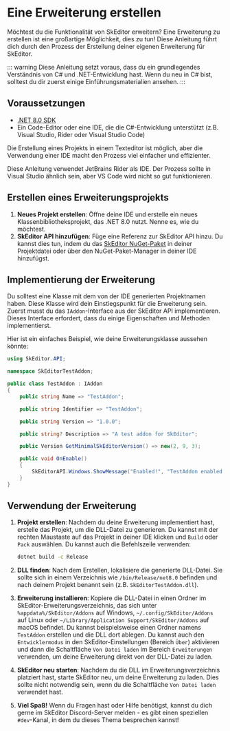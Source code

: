 ﻿---
prev:
   text: 'Erweiterungen - Analyzer'
   link: '/de-DE/addons/analyzer'
next: 
   text: 'Fortgeschritten - Kompilieren'
   link: '/de-DE/advanced/compiling'
---

# Eine Erweiterung erstellen

Möchtest du die Funktionalität von SkEditor erweitern? Eine Erweiterung zu erstellen ist eine großartige Möglichkeit, dies zu tun! Diese Anleitung führt dich durch den Prozess der Erstellung deiner eigenen Erweiterung für SkEditor.

::: warning
Diese Anleitung setzt voraus, dass du ein grundlegendes Verständnis von C# und .NET-Entwicklung hast.
Wenn du neu in C# bist, solltest du dir zuerst einige Einführungsmaterialien ansehen.
:::

## Voraussetzungen

- [.NET 8.0 SDK](https://dotnet.microsoft.com/en-us/download/dotnet/8.0)
- Ein Code-Editor oder eine IDE, die die C#-Entwicklung unterstützt (z.B. Visual Studio, Rider oder Visual Studio Code)

Die Erstellung eines Projekts in einem Texteditor ist möglich, aber die Verwendung einer IDE macht den Prozess viel einfacher und effizienter.

Diese Anleitung verwendet JetBrains Rider als IDE. Der Prozess sollte in Visual Studio ähnlich sein, aber VS Code wird nicht so gut funktionieren.

## Erstellen eines Erweiterungsprojekts

1. **Neues Projekt erstellen**: Öffne deine IDE und erstelle ein neues Klassenbibliotheksprojekt, das .NET 8.0 nutzt. Nenne es, wie du möchtest.
2. **SkEditor API hinzufügen**: Füge eine Referenz zur SkEditor API hinzu. Du kannst dies tun, indem du das [SkEditor NuGet-Paket](https://www.nuget.org/packages/SkEditor/) in deiner Projektdatei oder über den NuGet-Paket-Manager in deiner IDE hinzufügst.

## Implementierung der Erweiterung

Du solltest eine Klasse mit dem von der IDE generierten Projektnamen haben. Diese Klasse wird dein Einstiegspunkt für die Erweiterung sein.
Zuerst musst du das `IAddon`-Interface aus der SkEditor API implementieren. Dieses Interface erfordert, dass du einige Eigenschaften und Methoden implementierst.

Hier ist ein einfaches Beispiel, wie deine Erweiterungsklasse aussehen könnte:

```csharp
using SkEditor.API;

namespace SkEditorTestAddon;

public class TestAddon : IAddon
{
    public string Name => "TestAddon";

    public string Identifier => "TestAddon";

    public string Version => "1.0.0";

    public string? Description => "A test addon for SkEditor";

    public Version GetMinimalSkEditorVersion() => new(2, 9, 3);

    public void OnEnable()
    {
        SkEditorAPI.Windows.ShowMessage("Enabled!", "TestAddon enabled!");
    }
}
```

## Verwendung der Erweiterung

1. **Projekt erstellen**: Nachdem du deine Erweiterung implementiert hast, erstelle das Projekt, um die DLL-Datei zu generieren.
   Du kannst mit der rechten Maustaste auf das Projekt in deiner IDE klicken und `Build` oder `Pack` auswählen. Du kannst auch die Befehlszeile verwenden:

    ```bash
    dotnet build -c Release
    ```

2. **DLL finden**: Nach dem Erstellen, lokalisiere die generierte DLL-Datei. Sie sollte sich in einem Verzeichnis wie `/bin/Release/net8.0` befinden und nach deinem Projekt benannt sein (z.B. `SkEditorTestAddon.dll`).
3. **Erweiterung installieren**: Kopiere die DLL-Datei in einen Ordner im SkEditor-Erweiterungsverzeichnis, das sich unter `%appdata%/SkEditor/Addons` auf Windows, `~/.config/SkEditor/Addons` auf Linux oder `~/Library/Application Support/SkEditor/Addons` auf macOS befindet.
   Du kannst beispielsweise einen Ordner namens `TestAddon` erstellen und die DLL dort ablegen. Du kannst auch den `Entwicklermodus` in den SkEditor-Einstellungen (Bereich `Über`) aktivieren und dann die Schaltfläche `Von Datei laden` im Bereich `Erweiterungen` verwenden, um deine Erweiterung direkt von der DLL-Datei zu laden.
4. **SkEditor neu starten**: Nachdem du die DLL im Erweiterungsverzeichnis platziert hast, starte SkEditor neu, um deine Erweiterung zu laden. Dies sollte nicht notwendig sein, wenn du die Schaltfläche `Von Datei laden` verwendet hast.
5. **Viel Spaß!** Wenn du Fragen hast oder Hilfe benötigst, kannst du dich gerne im SkEditor Discord-Server melden - es gibt einen speziellen `#dev`-Kanal, in dem du dieses Thema besprechen kannst!
